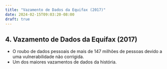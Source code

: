 ```yaml
---
title: "Vazamento de Dados da Equifax (2017)"
date: 2024-02-15T09:03:20-08:00
draft: true
---
```


## 4. Vazamento de Dados da Equifax (2017)

- O roubo de dados pessoais de mais de 147 milhões de pessoas devido a uma vulnerabilidade não corrigida.
- Um dos maiores vazamentos de dados da história.
